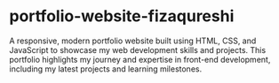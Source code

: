 # portfolio-website-fizaqureshi
A responsive, modern portfolio website built using HTML, CSS, and JavaScript to showcase my web development skills and projects. This portfolio highlights my journey and expertise in front-end development, including my latest projects and learning milestones.
